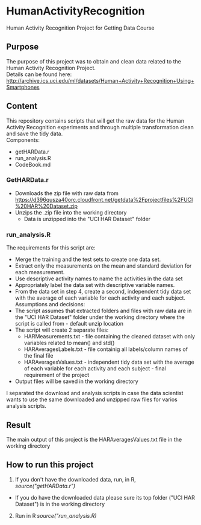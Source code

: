 # HumanActivityRecognition
Human Activity Recognition Project for Getting Data Course

## Purpose
The purpose of this project was to obtain and clean data related to the Human Activity Recognition Project.  
Details can be found here: http://archive.ics.uci.edu/ml/datasets/Human+Activity+Recognition+Using+Smartphones 

## Content
This repository contains scripts that will get the raw data for the Human Activity Recognition experiments and through multiple transformation clean and save the tidy data.  
Components:
* getHARData.r
* run_analysis.R
* CodeBook.md

### GetHARData.r
* Downloads the zip file with raw data from https://d396qusza40orc.cloudfront.net/getdata%2Fprojectfiles%2FUCI%20HAR%20Dataset.zip
* Unzips the .zip file into the working directory
  * Data is unzipped into the "UCI HAR Dataset" folder

### run_analysis.R
The requirements for this script are:
* Merge the training and the test sets to create one data set.
* Extract only the measurements on the mean and standard deviation for each measurement. 
* Use descriptive activity names to name the activities in the data set
* Appropriately label the data set with descriptive variable names. 
* From the data set in step 4, create a second, independent tidy data set with the average of each variable for each activity and each subject.
Assumptions and decisions:
* The script assumes that extracted folders and files with raw data are in the "UCI HAR Dataset" folder under the working directory where the script is called from - default unzip location
* The script will create 2 separate files:
  * HARMeasurements.txt - file containing the cleaned dataset with only variables related to mean() and std()
  * HARAveragesLabels.txt - file containig all labels/column names of the final file
  * HARAveragesValues.txt - independent tidy data set with the average of each variable for each activity and each subject - final requirement of the project
* Output files will be saved in the working directory

I separated the download and analysis scripts in case the data scientist wants to use the same downloaded and unzipped raw files for varios analysis scripts.

## Result
The main output of this project is the HARAveragesValues.txt file in the working directory

## How to run this project
1. If you don't have the downloaded data, run, in R, _source("getHARData.r")_
  * If you do have the downloaded data please sure its top folder ("UCI HAR Dataset") is in the working directory
2. Run in R _source("run_analysis.R)_
